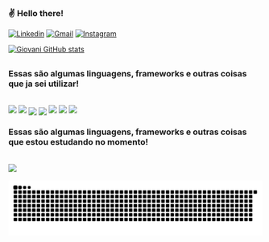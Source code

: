 ### ✌ Hello there!
[![Linkedin](https://img.shields.io/badge/LinkedIn-0077B5?style=for-the-badge&logo=linkedin&logoColor=white)](https://www.linkedin.com/in/giovani-baptista-viana-452334234/)
[![Gmail](https://img.shields.io/badge/Gmail-D14836?style=for-the-badge&logo=gmail&logoColor=white)](mailto:gbv1614@gmail.com)
[![Instagram](https://img.shields.io/badge/Instagram-E4405F?style=for-the-badge&logo=instagram&logoColor=white)](https://www.instagram.com/g.blurryface/)

[![Giovani GitHub stats](https://github-readme-stats.vercel.app/api?username=Skrowler&show_icons=true&show_icons=true&theme=gruvbox)](https://github.com/anuraghazra/github-readme-stats)


##
  
  ### Essas são algumas linguagens, frameworks e outras coisas que ja sei utilizar! 
  
<div style="display: inline_block"><br/>
  <img aling="center" src="https://img.shields.io/badge/Java-ED8B00?style=for-the-badge&logo=java&logoColor=white">
  <img aling="center" src="https://img.shields.io/badge/JavaScript-F7DF1E?style=for-the-badge&logo=javascript&logoColor=black">
  <img align="center" src="https://img.shields.io/badge/HTML5-E34F26?style=for-the-badge&logo=html5&logoColor=white">
  <img align="center" src="https://img.shields.io/badge/CSS3-1572B6?style=for-the-badge&logo=css3&logoColor=white">
  <img aling="center" src="https://img.shields.io/badge/Microsoft_SQL_Server-CC2927?style=for-the-badge&logo=microsoft-sql-server&logoColor=white">
  <img aling="center" src="https://img.shields.io/badge/Unity-100000?style=for-the-badge&logo=unity&logoColor=white">
  <img aling="center" src="https://img.shields.io/badge/Microsoft_Office-D83B01?style=for-the-badge&logo=microsoft-office&logoColor=white">
 </div>

### Essas são algumas linguagens, frameworks e outras coisas que estou estudando no momento!

<div style="display: inline_block"><br/>
  <img aling="center" src="https://img.shields.io/badge/C%23-239120?style=for-the-badge&logo=c-sharp&logoColor=white">
</div>

![Snake animation](https://github.com/Skrowler/Skrowler/blob/output/github-contribution-grid-snake.svg)
